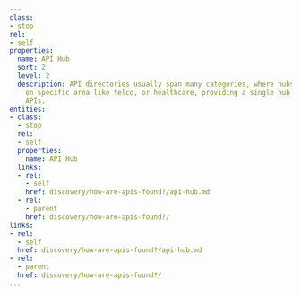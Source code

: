 ```yaml
---
class:
- stop
rel:
- self
properties:
  name: API Hub
  sort: 2
  level: 2
  description: API directories usually span many categories, where hubs often focus
    on specific area like telco, or healthcare, providing a single hub for discovering
    APIs.
entities:
- class:
  - stop
  rel:
  - self
  properties:
    name: API Hub
  links:
  - rel:
    - self
    href: discovery/how-are-apis-found?/api-hub.md
  - rel:
    - parent
    href: discovery/how-are-apis-found?/
links:
- rel:
  - self
  href: discovery/how-are-apis-found?/api-hub.md
- rel:
  - parent
  href: discovery/how-are-apis-found?/
...
```


